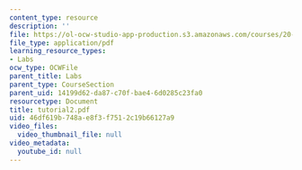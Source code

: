 ```yaml
---
content_type: resource
description: ''
file: https://ol-ocw-studio-app-production.s3.amazonaws.com/courses/20-309-biological-engineering-ii-instrumentation-and-measurement-fall-2006/46df619b748ae8f3f7512c19b66127a9_tutorial2.pdf
file_type: application/pdf
learning_resource_types:
- Labs
ocw_type: OCWFile
parent_title: Labs
parent_type: CourseSection
parent_uid: 14199d62-da87-c70f-bae4-6d0285c23fa0
resourcetype: Document
title: tutorial2.pdf
uid: 46df619b-748a-e8f3-f751-2c19b66127a9
video_files:
  video_thumbnail_file: null
video_metadata:
  youtube_id: null
---
```

